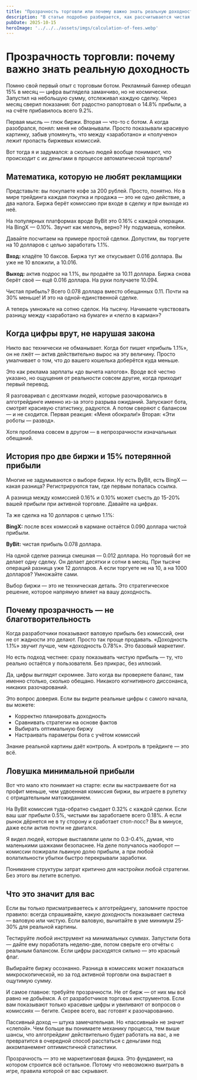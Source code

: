 ```yaml
---
title: "Прозрачность торговли или почему важно знать реальную доходность"
description: "В статье подробно разбирается, как рассчитывается чистая прибыль в Craft Trade. Вы узнаете, как учитываются комиссии биржи при расчёте дохода, чтобы получить точное отображение реальной прибыли от ваших торговых операций"
pubDate: 2025-10-15
heroImage: '../../../assets/imgs/calculation-of-fees.webp'
---
```


<!-- [0%/0, 0%, 66%] turgenev=0 -->
<!-- https://turgenev.ashmanov.com/?t=saa15ea20dec2b4ecca5acd35111b45de -->

# Прозрачность торговли: почему важно знать реальную доходность

Помню свой первый опыт с торговым ботом. Рекламный баннер обещал 15% в месяц — цифра выглядела заманчиво, но не космически. Запустил на небольшую сумму, отслеживал каждую сделку. Через месяц сверил показания: бот радостно рапортовал о 14.8% прибыли, а на счёте прибавилось всего 9.2%. 

Первая мысль — глюк биржи. Вторая — что-то с ботом. А когда разобрался, понял: меня не обманывали. Просто показывали красивую картинку, забыв упомянуть, что между «заработано» и «получено» лежит пропасть биржевых комиссий.

Вот тогда я и задумался: а сколько людей вообще понимают, что происходит с их деньгами в процессе автоматической торговли?

## Математика, которую не любят рекламщики

Представьте: вы покупаете кофе за 200 рублей. Просто, понятно. Но в мире трейдинга каждая покупка и продажа — это не одно действие, а два налога. Биржа берёт комиссию при входе в сделку и при выходе из неё.

На популярных платформах вроде ByBit это 0.16% с каждой операции. На BingX — 0.10%. Звучит как мелочь, верно? Ну подумаешь, копейки.

Давайте посчитаем на примере простой сделки. Допустим, вы торгуете на 10 долларов с целью заработать 1.1%.

**Вход:** кладёте 10 баксов. Биржа тут же откусывает 0.016 доллара. Вы уже не 10 вложили, а 10.016.

**Выход:** актив подрос на 1.1%, вы продаёте за 10.11 доллара. Биржа снова берёт своё — ещё 0.016 доллара. На руки получаете 10.094.

Чистая прибыль? Всего 0.078 доллара вместо обещанных 0.11. Почти на 30% меньше! И это на одной-единственной сделке.

А теперь умножьте на сотню сделок. На тысячу. Начинаете чувствовать разницу между «заработано на бумаге» и «легло в карман»?

## Когда цифры врут, не нарушая закона

Никто вас технически не обманывает. Когда бот пишет «прибыль 1.1%», он не лжёт — актив действительно вырос на эту величину. Просто умалчивает о том, что до вашего кошелька доберётся куда меньше.

Это как реклама зарплаты «до вычета налогов». Вроде всё честно указано, но ощущения от реальности совсем другие, когда приходит первый перевод.

Я разговаривал с десятками людей, которые разочаровались в алготрейдинге именно из-за этого разрыва ожиданий. Запускают бота, смотрят красивую статистику, радуются. А потом сверяют с балансом — и не сходится. Первая реакция: «Меня обокрали!» Вторая: «Эти роботы — развод». 

Хотя проблема совсем в другом — в непрозрачности изначальных обещаний.

## История про две биржи и 15% потерянной прибыли

Многие не задумываются о выборе биржи. Ну есть ByBit, есть BingX — какая разница? Регистрируются там, где первым попалась ссылка.

А разница между комиссией 0.16% и 0.10% может съесть до 15-20% вашей прибыли при активной торговле. Давайте на цифрах.

Та же сделка на 10 долларов с целью 1.1%:

**BingX:** после всех комиссий в кармане остаётся 0.090 доллара чистой прибыли.

**ByBit:** чистая прибыль 0.078 доллара.

На одной сделке разница смешная — 0.012 доллара. Но торговый бот не делает одну сделку. Он делает десятки и сотни в месяц. При тысяче операций разница уже 12 долларов. А если торгуете не на 10, а на 1000 долларов? Умножайте сами.

Выбор биржи — это не техническая деталь. Это стратегическое решение, которое напрямую влияет на вашу доходность.

## Почему прозрачность — не благотворительность

Когда разработчики показывают валовую прибыль без комиссий, они не от жадности это делают. Просто так проще продавать. «Доходность 1.1%» звучит лучше, чем «доходность 0.78%». Это базовый маркетинг.

Но есть подход честнее: сразу показывать чистую прибыль — ту, что реально остаётся у пользователя. Без прикрас, без иллюзий.

Да, цифры выглядят скромнее. Зато когда вы проверяете баланс, там именно столько, сколько обещано. Никакого когнитивного диссонанса, никаких разочарований.

Это вопрос доверия. Если вы видите реальные цифры с самого начала, вы можете:

- Корректно планировать доходность
- Сравнивать стратегии на основе фактов
- Выбирать оптимальную биржу
- Настраивать параметры бота с учётом комиссий

Знание реальной картины даёт контроль. А контроль в трейдинге — это всё.

## Ловушка минимальной прибыли

Вот что мало кто понимает на старте: если вы настраиваете бот на профит меньше, чем удвоенная комиссия биржи, вы играете в рулетку с отрицательным матожиданием.

На ByBit комиссия туда-обратно съедает 0.32% с каждой сделки. Если ваш шаг прибыли 0.5%, чистыми вы заработаете всего 0.18%. А если рынок дёрнется не в ту сторону и сработает стоп-лосс? Вы в минусе, даже если актив почти не двигался.

Я видел людей, которые выставляли цели по 0.3-0.4%, думая, что маленькими шажками безопаснее. На деле получалось наоборот — комиссии пожирали львиную долю прибыли, а при любой волатильности убытки быстро перекрывали заработки.

Понимание структуры затрат критично для настройки любой стратегии. Без этого вы летите вслепую.

## Что это значит для вас

Если вы только присматриваетесь к алготрейдингу, запомните простое правило: всегда спрашивайте, какую доходность показывает система — валовую или чистую. Если валовую, вычитайте в уме минимум 25-30% для реальной картины.

Тестируйте любой инструмент на минимальных суммах. Запустили бота — дайте ему поработать неделю-две, потом сверьте его отчёты с реальным балансом. Если цифры расходятся сильно — это красный флаг.

Выбирайте биржу осознанно. Разница в комиссиях может показаться микроскопической, но за год активной торговли она вырастает в ощутимую сумму.

И самое главное: требуйте прозрачности. Не от бирж — от них мы всё равно не добьёмся. А от разработчиков торговых инструментов. Если вам показывают только красивые цифры и увиливают от вопросов о комиссиях — бегите. Скорее всего, вас готовят к разочарованию.

Пассивный доход — штука замечательная. Но «пассивный» не значит «слепой». Чем больше вы понимаете механику процесса, тем выше шансы, что алготрейдинг действительно будет работать на вас, а не превратится в очередной способ расстаться с деньгами под аккомпанемент оптимистичной статистики.

Прозрачность — это не маркетинговая фишка. Это фундамент, на котором строится всё остальное. Потому что невозможно выиграть в игре, правила которой от вас скрывают.
